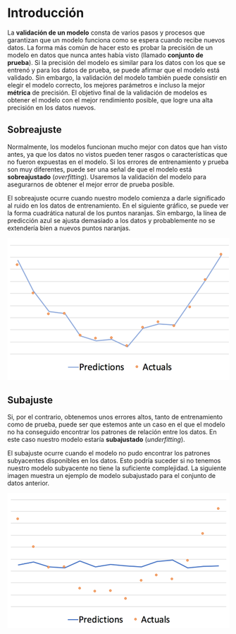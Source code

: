# Introducción
La **validación de un modelo** consta de varios pasos y procesos que garantizan que un modelo funciona como se espera cuando recibe nuevos datos. La forma más común de hacer esto es probar la precisión de un modelo en datos que nunca antes había visto (llamado **conjunto de prueba**). Si la precisión del modelo es similar para los datos con los que se entrenó y para los datos de prueba, se puede afirmar que el modelo está validado. Sin embargo, la validación del modelo también puede consistir en elegir el modelo correcto, los mejores parámetros e incluso la mejor **métrica** de precisión. El objetivo final de la validación de modelos es obtener el modelo con el mejor rendimiento posible, que logre una alta precisión en los datos nuevos. 

## Sobreajuste
Normalmente, los modelos funcionan mucho mejor con datos que han visto antes, ya que los datos no vistos pueden tener rasgos o características que no fueron expuestas en el modelo. Si los errores de entrenamiento y prueba son muy diferentes, puede ser una señal de que el modelo está **sobreajustado** (*overfitting*). Usaremos la validación del modelo para asegurarnos de obtener el mejor error de prueba posible.

El sobreajuste ocurre cuando nuestro modelo comienza a darle significado al ruido en los datos de entrenamiento. En el siguiente gráfico, se puede ver la forma cuadrática natural de los puntos naranjas. Sin embargo, la línea de predicción azul se ajusta demasiado a los datos y probablemente no se extendería bien a nuevos puntos naranjas. 

![](images/overfitting.png)

## Subajuste
Si, por el contrario, obtenemos unos errores altos, tanto de entrenamiento como de prueba, puede ser que estemos ante un caso en el que el modelo no ha conseguido encontrar los patrones de relación entre los datos. En este caso nuestro modelo estaría **subajustado** (*underfitting*).

El subajuste ocurre cuando el modelo no pudo encontrar los patrones subyacentes disponibles en los datos. Esto podría suceder si no tenemos nuestro modelo subyacente no tiene la suficiente complejidad. La siguiente imagen muestra un ejemplo de modelo subajustado para el conjunto de datos anterior.

![](images/underfitting.png)